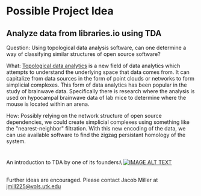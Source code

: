 # Possible Project Idea

## Analyze data from libraries.io using TDA
Question: Using topological data analysis software, can one determine a way of classifying similar structures of open source software?

What: [Topological data analytics](https://www.ias.edu/ideas/2013/lesnick-topological-data-analysis) is a new field of data analytics which attempts to understand the underlying space that data comes from. It can capitalize from data sources in the form of point clouds or networks to form simplicial complexes. This form of data analytics has been popular in the study of brainwave data. Specifically there is research where the analysis is used on hypocampal brainwave data of lab mice to determine where the mouse is located within an arena.

How: Possibly relying on the network structure of open source dependencies, we could create simplicial complexes using something like the "nearest-neighbor" filtration. With this new encoding of the data, we can use available software to find the zigzag persistant homology of the system.

#
An introduction to TDA by one of its founders:\\
[![IMAGE ALT TEXT](http://img.youtube.com/vi/XfWibrh6stw/0.jpg)](http://www.youtube.com/watch?v=XfWibrh6stw "Introduction to Topological Data Analysis")


##
Further ideas are encouraged.
Please contact Jacob Miller at jmill225@vols.utk.edu
